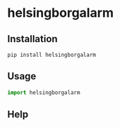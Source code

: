 # helsingborgalarm

## Installation
`pip install helsingborgalarm`

## Usage
```python
import helsingborgalarm
```

## Help

